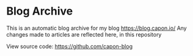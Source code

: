 # Blog Archive

This is an automatic blog archive for my blog https://blog.capon.io/
Any changes made to articles are reflected here, in this repository

View source code: https://github.com/capon-blog
